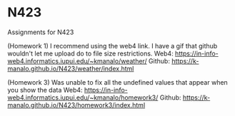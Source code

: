 # N423
Assignments for N423

(Homework 1)
I recommend using the web4 link. I have a gif that github wouldn't let me upload do to file size restrictions.
Web4: https://in-info-web4.informatics.iupui.edu/~kmanalo/weather/
Github: https://k-manalo.github.io/N423/weather/index.html

(Homework 3)
Was unable to fix all the undefined values that appear when you show the data
Web4: https://in-info-web4.informatics.iupui.edu/~kmanalo/homework3/
Github: https://k-manalo.github.io/N423/homework3/index.html
